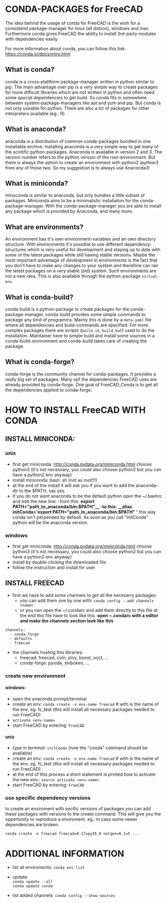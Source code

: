 # CONDA-PACKAGES for FreeCAD
The idea behind the usage of conda for FreeCAD is the wish for a consistend package-manager for linux (all distros), windows and mac. Furthermore conda gives FreeCAD the ability to install 3rd-party modules with dependencies easily.

For more information about conda, you can follow this link:
https://conda.io/docs/intro.html

## What is conda?
conda is a cross-plattform package-manager written in python similar to pip. The main advantage over pip is a very simple way to create packages for more difficult libraries which are not written in python and often need some special dependencies to get build. So conda fits in somewhere between system-package-managers like apt and yum and pip. But conda is not only useable for python. There are also a lot of packages for other interpreters available (eg.: R)

## What is anaconda?
anaconda is a distribution of common conda-packages bundled in one installable archive. Installing anaconda is a very simple way to get many of the scintific python-packages. Anaconda is available in version 2 and 3. The version number refers to the python version of the root-environment. But there is always the option to create an environment with python2 /python3 from any of those two. So my suggestion is to always use Anaconda3!

## What is miniconda?
minoconda is similar to anaconda, but only bundles a little subset of packages. Miniconda aims to be a minimalistic installation for the conda-package-manager. With the conda-package-manager you are able to install any package which is provided by Anaconda, and many more.

## What are environments?
An environment has it's own environment-variables and an own directory structure. With environments it's possible to use different dependency-structures which is very useful for development and staying up to date with some of the latest packages while still having stable versions. Maybe the most important advantage of development in environments is the fact that you don't have to make any changes to your system and therefore can ran the latest packages on a very stable (old) system.
Such environments are not a new idea. This is also available through the python-package `virtual-env`.

## What is conda-build?
conda-build is a python-package to create packages for the conda-package-manager. conda-build provides some simple commands to package any kind of programms. Mainly this is done by a `meta.yaml` file where all dependencies and build-commands are specified. For more complex packages there are scripts (`build.sh`, `build.bat`) used to do the installation. Maintainer have to simple build and install some sources in a conda-build-environment and conda-build takes care of creating the package.

## What is conda-forge?
conda-forge is the community channel for conda-packages. It provides a really big set of packages. Many opf the dependencies FreeCAD uses are already provided by conda-forge. One goal of FreeCAD_Conda is to get all the dependencies applied to conda-forge.


# HOW TO INSTALL FreeCAD WITH CONDA
## INSTALL MINICONDA:

### unix
- first get miniconda: http://conda.pydata.org/miniconda.html choose python3 (it's not necessary, you could also choose python2 but you can have a python2 env anyway)
- install miniconda: bash <miniconda-file>.sh (not as root!!!)
- at the end of the install it will ask you if you want to add the anaconda-dir to the $PATH, say yes.
- if you do not want anaconda to be the default python open the ~/.bashrc and edit the new line:
    -from this: __export PATH="path_to_anaconda/bin:$PATH"__
    -to this: __alias initConda='export PATH="path_to_anaconda/bin:$PATH" '__
    this way conda isn't perpended by default. As soon as you call "initConda" python will be the anaconda version.

### windows
- first get miniconda: http://conda.pydata.org/miniconda.html choose python3 (it's not necessary, you could also choose python2 but you can have a python2 env anyway)
- install by double-clicking the downloaded file
- follow the instruction and install for user.

## INSTALL FREECAD

- first we have to add some channels to get all the necesarry packages:
  - you can add them one by one with: `conda config --add channels <name>`
  - or you can open the ~/.condarc and add them directly to this file
at the end this file have to look like this.
__open ~.condarc with a editor and make the channels section look like this__

```
channels:
  - conda-forge
  - defaults
  - freecad
```

 - the channels hosting this libraries:
    - freecad: freecad, coin, pivy, boost, occt, ...
    - conda-forge: pyside, shiboken, ...


### create new environment
#### windows:
- open the anaconda prompt/terminal
- create an env: `conda create -n env-name freecad` # with <env-name> is the name of the env, eg. fc_test
    (this will install all necessary packages needed to run FreeCAD)
- `activate <env-name>`
- start FreeCAD by entering: `FreeCAD`

#### unix
- type in terminal: `initConda` (now the "conda" command should be available)
- create an env: `conda create -n env-name freecad` # with <env-name> is the name of the env, eg. fc_test
    (this will install all necessary packages needed to run FreeCAD)
- at the end of this process a short statement is printed how to activate the new env.: ```source activate <env-name>```
- start FreeCAD by entering: `FreeCAD`


### use specific dependency versions
to create an enviroment with secific versions of packages you can add these packages with versions to the create command. This will give you the oppertunity to reproduce a enviroment. eg.: in case some newer dependencies are broken.

```conda create -n freecad freecad=0.17=py35_0 netgen=6.1=5 ...```


# ADDITIONAL INFORMATION

- list all enviroments:
`conda env list`

- update:  
`conda update --all`  
`conda update conda`
- list added channels:
`conda config --show-sources`
